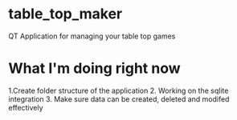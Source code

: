 # table_top_maker
 QT Application for managing your table top games

# What I'm doing right now

1.Create folder structure of the application
2. Working on the sqlite integration
3. Make sure data can be created, deleted and modifed effectively

